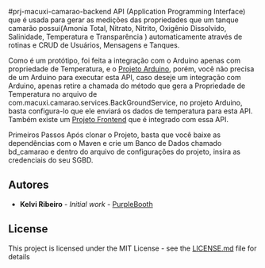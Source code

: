#prj-macuxi-camarao-backend
API (Application Programming Interface) que é usada para gerar as medições das propriedades que um tanque camarão possui(Amonia Total, Nitrato, Nitrito, Oxigênio Dissolvido, Salinidade, Temperatura e Transparência ) automaticamente através de rotinas e CRUD de Usuários, Mensagens e Tanques. 

Como é um protótipo, foi feita a integração com o Arduino apenas com propriedade de Temperatura, e o [Projeto Arduino](https://github.com/kelvi-ribeiro/prj-arduino-camarao), porém, você não precisa de um Arduino para executar esta API, caso deseje um integração com Arduino, apenas retire a chamada do método que gera a Propriedade de Temperatura no arquivo de com.macuxi.camarao.services.BackGroundService, no projeto Arduino, basta configura-lo que ele enviará os dados de temperatura para esta API. Também existe um [Projeto Frontend](https://github.com/kelvi-ribeiro/app-camarao) que é integrado com essa API.

Primeiros Passos
Após clonar o Projeto, basta que você baixe as dependências com o Maven e crie um Banco de Dados chamado bd_camarao e dentro do arquivo de configurações do projeto, insira as credenciais do seu SGBD.

## Autores

* **Kelvi Ribeiro** - *Initial work* - [PurpleBooth](https://github.com/kelvi-ribeiro)



## License

This project is licensed under the MIT License - see the [LICENSE.md](LICENSE.md) file for details
